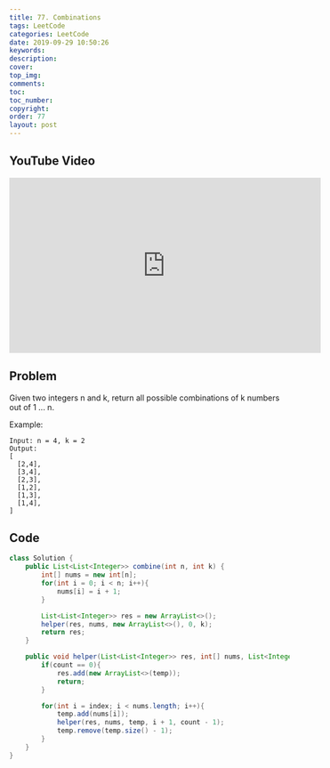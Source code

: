 ```yaml
---
title: 77. Combinations
tags: LeetCode
categories: LeetCode
date: 2019-09-29 10:50:26
keywords:
description:
cover:
top_img:
comments:
toc:
toc_number:
copyright:
order: 77
layout: post
---
```


## YouTube Video

<iframe width="560" height="315" src="https://www.youtube.com/embed/2AzrCkRkRzc" frameborder="0" allow="accelerometer; autoplay; encrypted-media; gyroscope; picture-in-picture" allowfullscreen></iframe>

## Problem

Given two integers n and k, return all possible combinations of k numbers out of 1 ... n.

Example:

```
Input: n = 4, k = 2
Output:
[
  [2,4],
  [3,4],
  [2,3],
  [1,2],
  [1,3],
  [1,4],
]
```

## Code

```java
class Solution {
    public List<List<Integer>> combine(int n, int k) {
        int[] nums = new int[n];
        for(int i = 0; i < n; i++){
            nums[i] = i + 1;
        }

        List<List<Integer>> res = new ArrayList<>();
        helper(res, nums, new ArrayList<>(), 0, k);
        return res;
    }

    public void helper(List<List<Integer>> res, int[] nums, List<Integer> temp, int index, int count){
        if(count == 0){
            res.add(new ArrayList<>(temp));
            return;
        }

        for(int i = index; i < nums.length; i++){
            temp.add(nums[i]);
            helper(res, nums, temp, i + 1, count - 1);
            temp.remove(temp.size() - 1);
        }
    }
}
```
